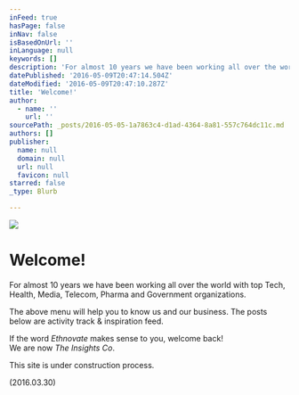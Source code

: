 ```yaml
---
inFeed: true
hasPage: false
inNav: false
isBasedOnUrl: ''
inLanguage: null
keywords: []
description: 'For almost 10 years we have been working all over the world with top Tech, Health, Media, Telecom, Pharma and Government organizations.'
datePublished: '2016-05-09T20:47:14.504Z'
dateModified: '2016-05-09T20:47:10.287Z'
title: 'Welcome!'
author:
  - name: ''
    url: ''
sourcePath: _posts/2016-05-05-1a7863c4-d1ad-4364-8a81-557c764dc11c.md
authors: []
publisher:
  name: null
  domain: null
  url: null
  favicon: null
starred: false
_type: Blurb

---
```

![](https://s3-us-west-2.amazonaws.com/the-grid-img/p/de30f962ca7fa6dbaabc5c312509ee9caa737dbf.jpg)

# Welcome!

For almost 10 years we have been working all over the world with top Tech, Health, Media, Telecom, Pharma and Government organizations.

The above menu will help you to know us and our business. The posts below are activity track & inspiration feed.

If the word _Ethnovate_ makes sense to you, welcome back!  
We are now _The Insights Co_.

This site is under construction process.

(2016.03.30)